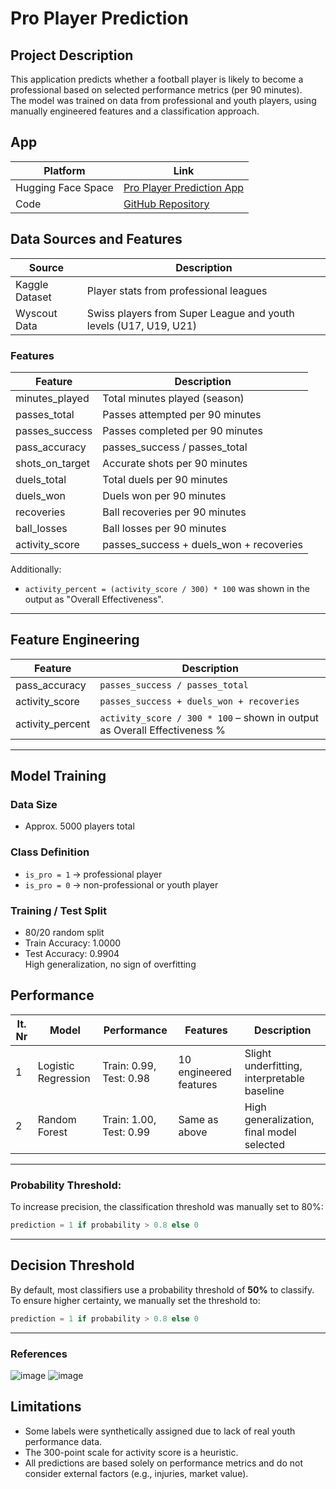 # Pro Player Prediction

## Project Description
This application predicts whether a football player is likely to become a professional based on selected performance metrics (per 90 minutes).  
The model was trained on data from professional and youth players, using manually engineered features and a classification approach.

## App
| Platform        | Link |
|----------------|------|
| Hugging Face Space | [Pro Player Prediction App](https://huggingface.co/spaces/YOUR_USERNAME/pro-player-prediction) |
| Code         | [GitHub Repository](https://github.com/Facalfab/ai-applications-25/) |

## Data Sources and Features

| Source          | Description                          |
|-----------------|--------------------------------------|
| Kaggle Dataset  | Player stats from professional leagues |
| Wyscout Data    | Swiss players from Super League and youth levels (U17, U19, U21) |

### Features

| Feature            | Description                                         |
|--------------------|-----------------------------------------------------|
| minutes_played     | Total minutes played (season)                      |
| passes_total       | Passes attempted per 90 minutes                    |
| passes_success     | Passes completed per 90 minutes                    |
| pass_accuracy      | passes_success / passes_total                      |
| shots_on_target    | Accurate shots per 90 minutes                      |
| duels_total        | Total duels per 90 minutes                         |
| duels_won          | Duels won per 90 minutes                           |
| recoveries         | Ball recoveries per 90 minutes                     |
| ball_losses        | Ball losses per 90 minutes                         |
| activity_score     | passes_success + duels_won + recoveries            |

Additionally:
- `activity_percent = (activity_score / 300) * 100` was shown in the output as "Overall Effectiveness".

---

## Feature Engineering

| Feature            | Description |
|--------------------|-------------|
| pass_accuracy      | `passes_success / passes_total` |
| activity_score     | `passes_success + duels_won + recoveries` |
| activity_percent   | `activity_score / 300 * 100` – shown in output as Overall Effectiveness % |

---

## Model Training

### Data Size
- Approx. 5000 players total

### Class Definition
- `is_pro = 1` → professional player  
- `is_pro = 0` → non-professional or youth player

### Training / Test Split
- 80/20 random split  
- Train Accuracy: 1.0000  
- Test Accuracy: 0.9904  
High generalization, no sign of overfitting

## Performance

| It. Nr | Model              | Performance | Features | Description |
|--------|--------------------|-------------|----------|-------------|
| 1      | Logistic Regression| Train: 0.99, Test: 0.98 | 10 engineered features | Slight underfitting, interpretable baseline |
| 2      | Random Forest      | Train: 1.00, Test: 0.99 | Same as above | High generalization, final model selected |

---

### Probability Threshold:
To increase precision, the classification threshold was manually set to 80%:
```python
prediction = 1 if probability > 0.8 else 0
```

---

## Decision Threshold

By default, most classifiers use a probability threshold of **50%** to classify.  
To ensure higher certainty, we manually set the threshold to:

```python
prediction = 1 if probability > 0.8 else 0
```
---
### References
![image](https://github.com/user-attachments/assets/4b19fbd6-ec1e-4743-81f4-a6e0efe0414f)
![image](https://github.com/user-attachments/assets/8664158b-cde8-4b88-906f-53f26119000a)


## Limitations
- Some labels were synthetically assigned due to lack of real youth performance data.
- The 300-point scale for activity score is a heuristic.
- All predictions are based solely on performance metrics and do not consider external factors (e.g., injuries, market value).

